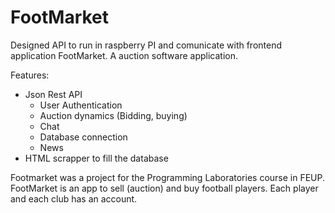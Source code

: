 # FootMarket
Designed API to run in raspberry PI and comunicate with frontend application FootMarket. A auction software application.


Features:
 * Json Rest API 
      * User Authentication
      * Auction dynamics (Bidding, buying)
      * Chat
      * Database connection
      * News 
* HTML scrapper to fill the database

Footmarket was a project for the Programming Laboratories course in FEUP. FootMarket is an app to sell (auction) and buy football players. Each player and each club has an account.

